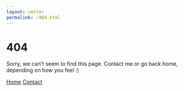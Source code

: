 ```yaml
---
layout: center
permalink: /404.html
---
```


# 404

Sorry, we can't seem to find this page. Contact me or go back home, depending on how you feel :)

<div class="mt3">
  <a href="{{ site.baseurl }}/" class="button button-blue button-big">Home</a>
  <a href="{{ site.baseurl }}/contact/" class="button button-blue button-big">Contact</a>
</div>
